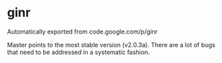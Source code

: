 # ginr
Automatically exported from code.google.com/p/ginr

Master points to the most stable version (v2.0.3a).
There are a lot of bugs that need to be addressed in a systematic fashion.
